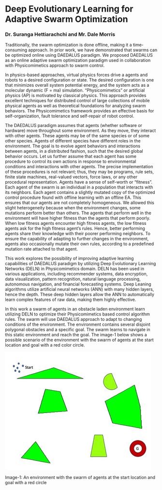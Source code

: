 # Deep Evolutionary Learning for Adaptive Swarm Optimization

### Dr. Suranga Hettiarachchi and Mr. Dale Morris

Traditionally, the swarm optimization is done offline, making it a time-consuming approach. In prior work, we have 
demonstrated that swarms can be optimized online using DAEDALUS paradigm. We proposed DAEDALUS as an online adaptive 
swarm optimization paradigm used in collaboration with Physicomimetics approach to swarm control.

In physics-based approaches, virtual physics forces drive a agents and robots to a desired configuration or state. The 
desired configuration is one that minimizes overall system potential energy, and the system acts as a molecular dynamic 
(F = ma) simulation. “Physicomimetics” or artificial physics (AP) is motivated by classical physics. This approach 
provides excellent techniques for distributed control of large collections of mobile physical agents as well as 
theoretical foundations for analyzing swarm behaviors. The Physicomimetics framework provides an effective basis for 
self-organization, fault tolerance and self-repair of robot control.

The DAEDALUS paradigm assumes that agents (whether software or hardware) move throughout some environment. As they move, 
they interact with other agents. These agents may be of the same species or of some other species. Agents of different 
species have different roles in the environment. The goal is to evolve agent behaviors and interactions between agents, 
in a distributed fashion, such that the desired global behavior occurs. Let us further assume that each agent has some 
procedure to control its own actions in response to environmental conditions and interactions with other agents. The 
precise implementation of these procedures is not relevant; thus, they may be programs, rule sets, finite state machines, 
real-valued vectors, force laws, or any other procedural representation. Agents have a sense of self-worth or “fitness”. 
Each agent of the swarm is an individual in a population that interacts with its neighbors. Each agent contains a 
slightly mutated copy of the optimized control procedure found with offline learning with an offline EA. This ensures that 
our agents are not completely homogeneous. We allowed this slight heterogeneity because when the environment changes, 
some mutations perform better than others. The agents that perform well in the environment will have higher fitness than 
the agents that perform poorly. When low fitness agents encounter high fitness agents, the low fitness agents ask for the 
high fitness agent’s rules. Hence, better performing agents share their knowledge with their poorer performing neighbors. 
To ensure the capability of adapting to further changes in the environment, agents also occasionally mutate their own 
rules, according to a predefined mutation rate attached to that agent.

This work explores the possibility of improving adaptive learning capabilities of DAEDALUS paradigm by utilizing Deep 
Evolutionary Learning Networks (DELN) in Physicomimetics domain. DELN has been used in various applications, including 
recommender systems, data encryption, data visualization, pattern recognition, natural language processing, autonomous 
navigation, and financial forecasting systems. Deep Leaning algorithms utilize artificial neural networks (ANN) with 
many hidden layers, hence the depth. These deep hidden layers allow the ANN to automatically learn complex features of 
raw data, making them highly effective.

In this work a swarm of agents in an obstacle laden environment learn utilizing DELN to optimize their Physicomimetics 
based control algorithm rules. The swarm will use DAEDALUS approach to adapt to changing conditions of the environment. 
The environment contains several disjoint polygonal obstacles and a specific goal. The swarm learns to navigate in this 
static environment and reach the goal. The image-1 below shows a possible scenario of the environment with the swarm of 
agents at the start location and goal with a red color circle.

![Swarm Scenario](assets/scenario.png)

Image-1: An environment with the swarm of agents at the start location and goal with a red circle
